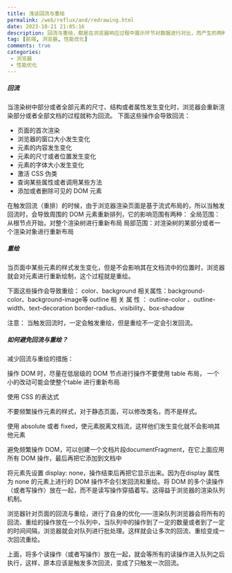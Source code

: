```yaml
---
title: 浅谈回流与重绘
permalink: /web/reflux/and/redrawing.html
date: 2023-10-21 21:05:16
description: 回流与重绘，都是在浏览器响应过程中展示环节对数据进行对比，而产生的两种不同的方式。
tag: [前端, 浏览器, 性能优化]
comments: true
categories: 
 - 浏览器
 - 性能优化
---
```


##### 回流
当渲染树中部分或者全部元素的尺寸、结构或者属性发生变化时，浏览器会重新渲染部分或者全部文档的过程就称为回流。
下面这些操作会导致回流：

 - 页面的首次渲染
 - 浏览器的窗口大小发生变化
 - 元素的内容发生变化
 - 元素的尺寸或者位置发生变化
 - 元素的字体大小发生变化
 - 激活 CSS 伪类
 - 查询某些属性或者调用某些方法
 - 添加或者删除可见的 DOM 元素
 
在触发回流（重排）的时候，由于浏览器渲染页面是基于流式布局的，所以当触发回流时，会导致周围的 DOM 元素重新排列，它的影响范围有两种：
全局范围：从根节点开始，对整个渲染树进行重新布局
局部范围：对渲染树的某部分或者一个渲染对象进行重新布局

##### 重绘
当页面中某些元素的样式发生变化，但是不会影响其在文档流中的位置时，浏览器就会对元素进行重新绘制，这个过程就是重绘。

下面这些操作会导致重绘：
color、background 相关属性：background-color、background-image等
outline 相 关 属 性 ： outline-color 、outline-width、text-decoration
border-radius、visibility、box-shadow

注意： 当触发回流时，一定会触发重绘，但是重绘不一定会引发回流。

##### 如何避免回流与重绘？
减少回流与重绘的措施：

操作 DOM 时，尽量在低层级的 DOM 节点进行操作不要使用 table 布局， 一个小的改动可能会使整个table 进行重新布局

使用 CSS 的表达式

不要频繁操作元素的样式，对于静态页面，可以修改类名，而不是样式。

使用 absolute 或者 fixed，使元素脱离文档流，这样他们发生变化就不会影响其他元素

避免频繁操作 DOM，可以创建一个文档片段documentFragment，在它上面应用所有 DOM 操作，最后再把它添加到文档中

将元素先设置 display: none，操作结束后再把它显示出来。因为在display 属性为 none 的元素上进行的 DOM 操作不会引发回流和重绘。将 DOM 的多个读操作（或者写操作）放在一起，而不是读写操作穿插着写。这得益于浏览器的渲染队列机制。

浏览器针对页面的回流与重绘，进行了自身的优化——渲染队列浏览器会将所有的回流、重绘的操作放在一个队列中，当队列中的操作到了一定的数量或者到了一定的时间间隔，浏览器就会对队列进行批处理。这样就会让多次的回流、重绘变成一次回流重绘。

上面，将多个读操作（或者写操作）放在一起，就会等所有的读操作进入队列之后执行，这样，原本应该是触发多次回流，变成了只触发一次回流。